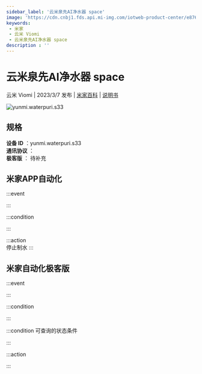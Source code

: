 ```yaml
---
sidebar_label: '云米泉先AI净水器 space'
image: 'https://cdn.cnbj1.fds.api.mi-img.com/iotweb-product-center/e876abac0f4626e3bfd50d8228d1f8de_1676009458245.png?GalaxyAccessKeyId=AKVGLQWBOVIRQ3XLEW&Expires=9223372036854775807&Signature=PuA7pVstlAQHjvXczUtWFAdFGzQ='
keywords: 
 - 米家
 - 云米 Viomi
 - 云米泉先AI净水器 space
description : ''
---
```

# 云米泉先AI净水器 space

云米 Viomi | 2023/3/7 发布 | [米家百科](https://home.mi.com/webapp/content/baike/product/index.html?model=yunmi.waterpuri.s33) | [说明书](https://home.mi.com/views/introduction.html?model=yunmi.waterpuri.s33&region=cn)

![yunmi.waterpuri.s33](https://cdn.cnbj1.fds.api.mi-img.com/iotweb-product-center/e876abac0f4626e3bfd50d8228d1f8de_1676009458245.png?GalaxyAccessKeyId=AKVGLQWBOVIRQ3XLEW&Expires=9223372036854775807&Signature=PuA7pVstlAQHjvXczUtWFAdFGzQ=)

## 规格  
> 
**设备 ID** ：yunmi.waterpuri.s33  
**通讯协议** ：  
**极客版**  ： 待补充 


## 米家APP自动化  

:::event  

:::

:::condition  

:::

:::action   
停止制水
:::

## 米家自动化极客版  

:::event  

:::

:::condition  

:::

:::condition 可查询的状态条件  

:::

:::action  

:::

        
